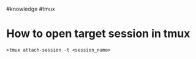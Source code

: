 #knowledge
#tmux

# How to open target session in tmux

```
>tmux attach-session -t <session_name>
```
